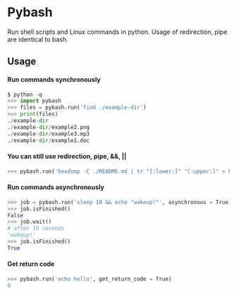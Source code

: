 # Pybash
Run shell scripts and Linux commands in python. Usage of redirection, pipe are identical to bash.

## Usage
#### Run commands synchronously
```python
$ python -q
>>> import pybash
>>> files = pybash.run('find ./example-dir')
>>> print(files)
./example-dir
./example-dir/example2.png
./example-dir/example3.mp3
./example-dir/example1.doc
```
#### You can still use redirection, pipe, &&, ||
```python
>>> pybash.run('hexdump -C ./README.md | tr "[:lower:]" "[:upper:]" > hex.out')
```
#### Run commands asynchronously
```python
>>> job = pybash.run('sleep 10 && echo "wakeup!"', asynchronous = True)
>>> job.isFinished()
False
>>> job.wait()
# after 10 seconds
'wakeup!'
>>> job.isFinished()
True
```
#### Get return code
```python
>>> pybash.run('echo hello', get_return_code = True)
0
```